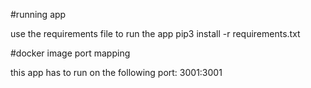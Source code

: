 #running app

use the requirements file to run the app
pip3 install -r requirements.txt


#docker image port mapping

this app has to run on the following port:
3001:3001